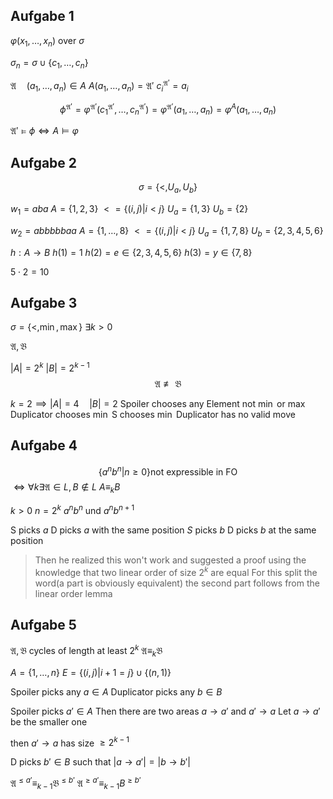 


## Aufgabe 1

$\varphi(x_1, \dots, x_n)$ over $\sigma$

$\sigma_n = \sigma \cup \lbrace c_1, \dots, c_n\rbrace$

$\mathfrak A\quad(a_1, \dots, a_n) \in A$
$A(a_1, \dots, a_n) = \mathfrak A'$
$c_i^{\mathfrak A'} = a_i$

$$\phi^{\mathfrak A'} = \varphi^{\mathfrak A'}(c_1^{\mathfrak A'}, \dots, c_n^{\mathfrak A'}) = \varphi^{\mathfrak A'}(a_1, \dots, a_n) = \varphi^A(a_1, \dots, a_n)$$

$\mathfrak A' \vDash \phi \iff A \vDash \varphi$

## Aufgabe 2

$$\sigma = \lbrace <, U_a, U_b\rbrace$$

$w_1 = aba$
$A = \lbrace 1, 2, 3\rbrace$
$< = \lbrace (i, j) | i < j\rbrace$
$U_a = \lbrace 1, 3\rbrace$
$U_b = \lbrace 2 \rbrace$

$w_2 = abbbbbaa$
$A = \lbrace 1, \dots, 8\rbrace$
$< = \lbrace (i, j) | i < j\rbrace$
$U_a = \lbrace 1, 7, 8\rbrace$
$U_b = \lbrace 2,3,4,5, 6 \rbrace$

$h: A\to B$
$h(1) = 1$
$h(2) = e \in\lbrace 2, 3, 4, 5, 6\rbrace$
$h(3) = y \in \lbrace 7, 8\rbrace$

$5\cdot 2 = 10$


## Aufgabe 3

$\sigma = \lbrace <, \min, \max\rbrace$ 
$\exists k > 0$

$\mathfrak A, \mathfrak B$

$|A| = 2^k$
$|B| = 2^{k-1}$
$$\mathfrak A \not\equiv \mathfrak B$$

$k=2 \implies |A| = 4\quad |B| = 2$
Spoiler chooses any Element not $\min$ or $\max$
Duplicator chooses $\min$
S chooses $\min$
Duplicator has no valid move

## Aufgabe 4

$$\lbrace a^nb^n | n \ge 0\rbrace \text{not expressible in FO}$$
$\iff \forall k \exists \mathfrak A \in L, B \not \in L$
$A \equiv_k B$

$k > 0$
$n = 2^k$
$a^n b^n$ und $a^n b^{n+1}$

S picks $a$
D picks $a$ with the same position
$S$ picks $b$
D picks $b$ at the same position
> Then he realized this won't work
> and suggested a proof using the knowledge that
> two linear order of size $2^k$ are equal
> For this split the word(a part is obviously equivalent) the
> second part follows from the linear order lemma


## Aufgabe 5

$\mathfrak A, \mathfrak B$ cycles of length at least $2^k$
$\mathfrak A \equiv_k \mathfrak B$

$A = \lbrace 1, \dots, n\rbrace$
$E = \lbrace (i, j) | i+1 = j\rbrace \cup \lbrace (n, 1)\rbrace$

Spoiler picks any $a \in A$ 
Duplicator picks any $b\in B$

Spoiler picks $a' \in A$
Then there are two areas
$a \to a'$ and $a' \to a$
Let $a \to a'$ be the smaller one

then $a' \to a$ has size $\ge 2^{k-1}$

D picks $b'\in B$
such that $|a \to a'| = |b \to b'|$

$\mathfrak A^{\le a' } \equiv_{k-1} \mathfrak B^{\le b'}$
$\mathfrak A^{\ge a'} \equiv_{k-1} B^{\ge b'}$
